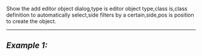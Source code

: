 Show the add editor object dialog,type is editor object type,class is,class definition to automatically select,side filters by a certain,side,pos is position to create the object.


---
*Example 1:*
-